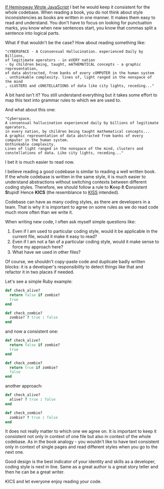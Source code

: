 [If Hemingway Wrote JavaScript](https://www.amazon.com/Hemingway-Wrote-JavaScript-Angus-Croll/dp/1593275854) I bet he would keep it consistent for the whole codebase. When reading a book, you do not think about style inconsistencies as books are written in one manner. It makes them easy to read and understand. You don't have to focus on looking for punctuation marks, you know when new sentences start, you know that commas split a sentence into logical parts.

What if that wouldn't be the case? How about reading something like:

```
"cYBERSPACE - A Cconsensual Hallucination. experienced Daily by Billions,
of legitimate operators - in eVERY nation
- by children being, taught, mATHEMATICAL concepts - a graphic representation,
of data abstracted, from banks of every cOMPUTER in the human system
. unthinkable complexity. lines of, light ranged in the nonspace of the mind
, cLUSTERS and cONSTELLATIONS of data like city lights, receding..."
```

A bit hard isn't it? You still understand everything but it takes some effort to map this text into grammar rules to which we are used to.

And what about this one:

```
"Cyberspace.
A consensual hallucination experienced daily by billions of legitimate operators,
in every nation, by children being taught mathematical concepts...
A graphic representation of data abstracted from banks of every computer in the human system.
Unthinkable complexity.
Lines of light ranged in the nonspace of the mind, clusters and constellations of data. Like city lights, receding..."
```

I bet it is much easier to read now.

I believe reading a good codebase is similar to reading a well written book. If the whole codebase is written in the same style, it is much easier to understand abstractions without switching contexts between different coding styles. Therefore, we should follow a rule to **K**eep **I**t **C**onsistent **S**tupid! Hence **KICS** (the resemblance to [KISS](https://en.wikipedia.org/wiki/KISS_principle) intended).

Codebase can have as many coding styles, as there are developers in a team. That is why it is important to agree on some rules as we do read code much more often than we write it.

When writing new code, I often ask myself simple questions like:
1. Even if I am used to particular coding style, would it be applicable in the current file, would it make it easy to read?
1. Even if I am not a fan of a particular coding style, would it make sense to force my approach here?
1. What have we used in other files?

Of course, we shouldn't copy-paste code and duplicate badly written blocks: it is a developer's responsibility to detect things like that and refactor it in two places if needed.

Let's see a simple Ruby example:

```ruby
def check_alive?
  return false if zombie?
  true
end

def check_zombie?
  zombie? ? true : false
end
```

and now a consistent one:

```ruby
def check_alive?
  return false if zombie?
  true
end

def check_zombie?
  return true if zombie?
  false
end
```

another approach:

```ruby
def check_alive?
  alive? ? true : false
end

def check_zombie?
  zombie? ? true : false
end
```

It does not really matter to which one we agree on. It is important to keep it consistent not only in context of one file but also in context of the whole codebase.
As in the book analogy - you wouldn't like to have text consistent only in context of single pages and read different styles when you go to the next one.

Good design is the best indicator of your identity and skills as a developer, coding style is next in line.
Same as a great author is a great story teller and then he can be a great writer.

KICS and let everyone enjoy reading your code.
